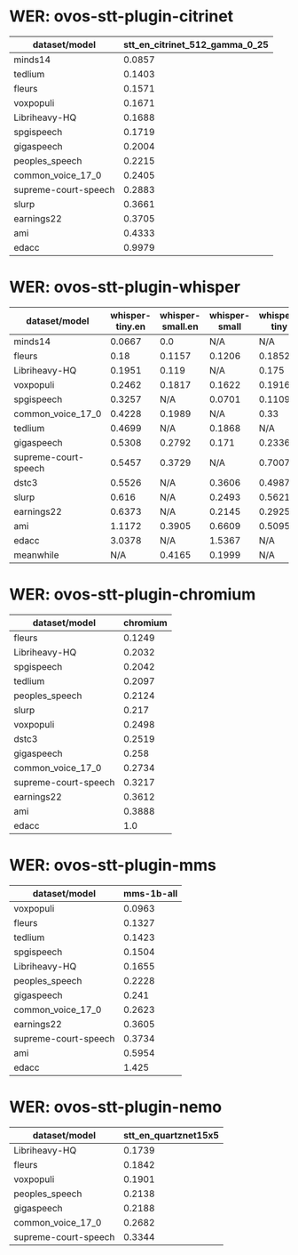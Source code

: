 
# WER: ovos-stt-plugin-citrinet
|dataset/model|stt_en_citrinet_512_gamma_0_25|
|-|-|
| minds14 | 0.0857 |
| tedlium | 0.1403 |
| fleurs | 0.1571 |
| voxpopuli | 0.1671 |
| Libriheavy-HQ | 0.1688 |
| spgispeech | 0.1719 |
| gigaspeech | 0.2004 |
| peoples_speech | 0.2215 |
| common_voice_17_0 | 0.2405 |
| supreme-court-speech | 0.2883 |
| slurp | 0.3661 |
| earnings22 | 0.3705 |
| ami | 0.4333 |
| edacc | 0.9979 |


# WER: ovos-stt-plugin-whisper
|dataset/model|whisper-tiny.en|whisper-small.en|whisper-small|whisper-tiny|
|-|-|-|-|-|
| minds14 | 0.0667 | 0.0 | N/A | N/A |
| fleurs | 0.18 | 0.1157 | 0.1206 | 0.1852 |
| Libriheavy-HQ | 0.1951 | 0.119 | N/A | 0.175 |
| voxpopuli | 0.2462 | 0.1817 | 0.1622 | 0.1916 |
| spgispeech | 0.3257 | N/A | 0.0701 | 0.1109 |
| common_voice_17_0 | 0.4228 | 0.1989 | N/A | 0.33 |
| tedlium | 0.4699 | N/A | 0.1868 | N/A |
| gigaspeech | 0.5308 | 0.2792 | 0.171 | 0.2336 |
| supreme-court-speech | 0.5457 | 0.3729 | N/A | 0.7007 |
| dstc3 | 0.5526 | N/A | 0.3606 | 0.4987 |
| slurp | 0.616 | N/A | 0.2493 | 0.5621 |
| earnings22 | 0.6373 | N/A | 0.2145 | 0.2925 |
| ami | 1.1172 | 0.3905 | 0.6609 | 0.5095 |
| edacc | 3.0378 | N/A | 1.5367 | N/A |
| meanwhile | N/A | 0.4165 | 0.1999 | N/A |


# WER: ovos-stt-plugin-chromium
|dataset/model|chromium|
|-|-|
| fleurs | 0.1249 |
| Libriheavy-HQ | 0.2032 |
| spgispeech | 0.2042 |
| tedlium | 0.2097 |
| peoples_speech | 0.2124 |
| slurp | 0.217 |
| voxpopuli | 0.2498 |
| dstc3 | 0.2519 |
| gigaspeech | 0.258 |
| common_voice_17_0 | 0.2734 |
| supreme-court-speech | 0.3217 |
| earnings22 | 0.3612 |
| ami | 0.3888 |
| edacc | 1.0 |


# WER: ovos-stt-plugin-mms
|dataset/model|mms-1b-all|
|-|-|
| voxpopuli | 0.0963 |
| fleurs | 0.1327 |
| tedlium | 0.1423 |
| spgispeech | 0.1504 |
| Libriheavy-HQ | 0.1655 |
| peoples_speech | 0.2228 |
| gigaspeech | 0.241 |
| common_voice_17_0 | 0.2623 |
| earnings22 | 0.3605 |
| supreme-court-speech | 0.3734 |
| ami | 0.5954 |
| edacc | 1.425 |


# WER: ovos-stt-plugin-nemo
|dataset/model|stt_en_quartznet15x5|
|-|-|
| Libriheavy-HQ | 0.1739 |
| fleurs | 0.1842 |
| voxpopuli | 0.1901 |
| peoples_speech | 0.2138 |
| gigaspeech | 0.2188 |
| common_voice_17_0 | 0.2682 |
| supreme-court-speech | 0.3344 |